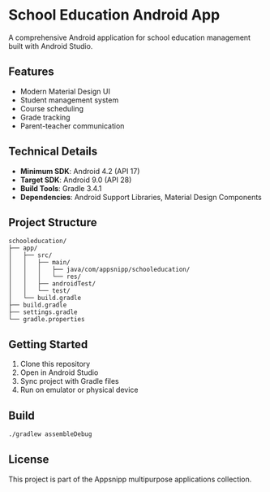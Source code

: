 # School Education Android App

A comprehensive Android application for school education management built with Android Studio.

## Features
- Modern Material Design UI
- Student management system
- Course scheduling
- Grade tracking
- Parent-teacher communication

## Technical Details
- **Minimum SDK**: Android 4.2 (API 17)
- **Target SDK**: Android 9.0 (API 28)
- **Build Tools**: Gradle 3.4.1
- **Dependencies**: Android Support Libraries, Material Design Components

## Project Structure
```
schooleducation/
├── app/
│   ├── src/
│   │   ├── main/
│   │   │   ├── java/com/appsnipp/schooleducation/
│   │   │   └── res/
│   │   ├── androidTest/
│   │   └── test/
│   └── build.gradle
├── build.gradle
├── settings.gradle
└── gradle.properties
```

## Getting Started
1. Clone this repository
2. Open in Android Studio
3. Sync project with Gradle files
4. Run on emulator or physical device

## Build
```bash
./gradlew assembleDebug
```

## License
This project is part of the Appsnipp multipurpose applications collection.
